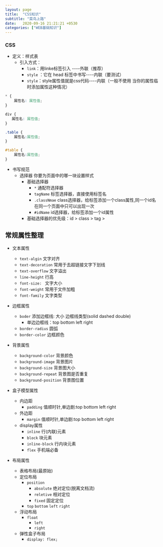 ```yaml
---
layout: page
title:  "CSS知识"
subtitle: "菜鸟上路"
date:   2020-09-16 21:21:21 +0530
categories: ["WEB基础知识"]
---
```


### CSS
- 定义：样式表
  - 引入方式：
    - `link`：用linke标签引入 ----外联（推荐）
    - `style` ：它在 head 标签中书写----内联（要测试）
    - `style`：style属性值就是css代码----内联（一般不使用 当你的属性临时添加属性这种情况）

```css
* {
    属性名: 属性值;
}

div {
   属性名: 属性值; 
}

.table {
    属性名:属性值;
}

#table {
    属性名:属性值;
}

```
- 书写规范
  - 选择器 你要为页面中的哪一块设置样式
    - 基础选择器
      - `*` 通配符选择器
      - `tagName` 标签选择器，直接使用标签名
      - `.classNmae` class选择器，给标签添加一个class属性,同一个id名在同一个页面中只可以出现一次
      - `#idName` id选择器，给标签添加一个id属性
    - 基础选择器的优先级：id > class > tag > 

## 常规属性整理

- 文本属性
    - `text-algin` 文字对齐
    - `text-decoration` 常用于去超链接文字下划线
    - `text-overflow`   文字溢出
    - `line-height` 行高
    - `font-size: ` 文字大小
    - `font-weight` 常用于文件加粗
    - `font-family` 文字类型
- 边框属性
    - `boder` 添加边框线: 大小 边框线类型(solid dashed double)
        - 单边边框线：top bottom left right
    - `border-radius` 圆弧
    - `border-color` 边框颜色
- 背景属性
    - `background-color` 背景颜色
    - `background-image`    背景图片
    - `background-size` 背景图大小
    - `background-repeat`   背景图是否重复
    - `background-position` 背景图位置

- 盒子模型属性
    - 内边距
        - `padding` 值顺时针,单边剧:top bottom left right
    - 外边距
        - `margin` 值顺时针,单边剧:top bottom left right
    - display属性
        - `inline` 行(内联)元素
        - `block`   块元素
        - `inline-block` 行内块元素
        - `flex` 手机端必备

- 布局属性
    - 表格布局(最原始)
    - 定位布局
        - `position`
            - `absolute` 绝对定位(脱离文档流)
            - `reletive` 相对定位
            - `fixed` 固定定位
        - `top` `bottom` `left` `right`
    - 浮动布局
        - `float`
            - `left`
            - `right`
    - 弹性盒子布局
        - `display: flex;`